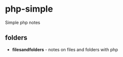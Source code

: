 # php-simple
Simple php notes

## folders
- **filesandfolders** - notes on files and folders with php
